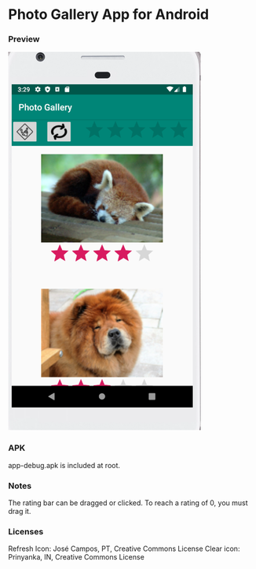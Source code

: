 # Photo Gallery App for Android

### Preview

![alt text](screenshot.png)

### APK

app-debug.apk is included at root.

### Notes

The rating bar can be dragged or clicked. To reach a rating of 0, you must drag it. 

### Licenses

Refresh Icon: José Campos, PT, Creative Commons License
Clear icon: Prinyanka, IN, Creative Commons License

